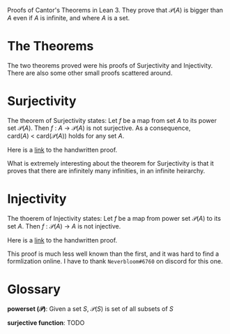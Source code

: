 Proofs of Cantor's Theorems in Lean 3. They prove that $\mathcal{P}(A)$ is bigger than $A$ even if $A$ is infinite, and where $A$ is a set.

# The Theorems

The two theorems proved were his proofs of Surjectivity and Injectivity. There are also some other small proofs scattered around.

# Surjectivity

The theorem of Surjectivity states:
  Let $f$ be a map from set $A$ to its power set $\mathcal{P}(A)$. Then $f ~ : ~ A ~ \rightarrow ~ \mathcal{P}(A)$ is not surjective. As a consequence, $\text{card}(A) ~ < ~ \text{card}(\mathcal{P}(A))$ holds for any set $A$.
  
Here is a [link](https://github.com/crabbo-rave/cantor/blob/6be022bb14e1de9345e8efc404bf6b72dcdb3a8f/src/cantor_surjective.lean#L7) to the handwritten proof.

What is extremely interesting about the theorem for Surjectivity is that it proves that there are infinitely many infinities, in an infinite heirarchy. 

# Injectivity

The thoerem of Injectivity states:
  Let $f$ be a map from power set $\mathcal{P}(A)$ to its set $A$. Then $f ~ : ~ \mathcal{P}(A) ~ \rightarrow ~ A$ is not injective. 
  
Here is a [link](https://github.com/crabbo-rave/cantor/blob/6be022bb14e1de9345e8efc404bf6b72dcdb3a8f/src/cantor_injective.lean#L6) to the handwritten proof.

This proof is much less well known than the first, and it was hard to find a formlization online. I have to thank `Neverbloom#6760` on discord for this one.

# Glossary

**powerset ($\mathcal{P}$)**: Given a set $S$, $\mathcal{P}(S)$ is set of all subsets of $S$ 

**surjective function**: TODO
